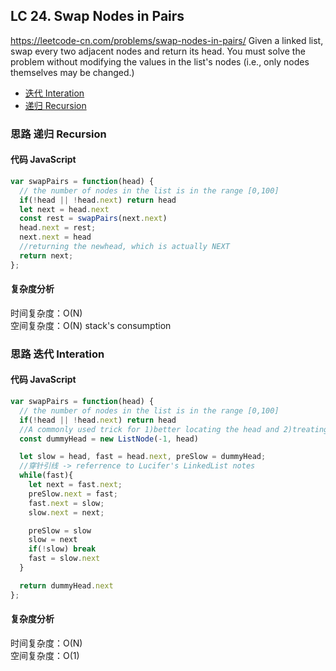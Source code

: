 ## LC 24. Swap Nodes in Pairs

https://leetcode-cn.com/problems/swap-nodes-in-pairs/
Given a linked list, swap every two adjacent nodes and return its head. You must solve the problem without modifying the values in the list's nodes (i.e., only nodes themselves may be changed.)

- [迭代 Interation](#思路-迭代-Interation)
- [递归 Recursion](#思路-递归-Recursion)

### 思路 递归 Recursion

#### 代码 JavaScript

```JavaScript
var swapPairs = function(head) {
  // the number of nodes in the list is in the range [0,100]
  if(!head || !head.next) return head
  let next = head.next
  const rest = swapPairs(next.next)
  head.next = rest;
  next.next = head
  //returning the newhead, which is actually NEXT
  return next;
};

```

#### 复杂度分析

时间复杂度：O(N) </br>
空间复杂度：O(N) stack's consumption

### 思路 迭代 Interation

#### 代码 JavaScript

```JavaScript
var swapPairs = function(head) {
  // the number of nodes in the list is in the range [0,100]
  if(!head || !head.next) return head
  //A commonly used trick for 1)better locating the head and 2)treating head as part of the list so that we don't have to handle it seperately
  const dummyHead = new ListNode(-1, head)

  let slow = head, fast = head.next, preSlow = dummyHead;
  //穿针引线 -> referrence to Lucifer's LinkedList notes
  while(fast){
    let next = fast.next;
    preSlow.next = fast;
    fast.next = slow;
    slow.next = next;

    preSlow = slow
    slow = next
    if(!slow) break
    fast = slow.next
  }

  return dummyHead.next
};

```

#### 复杂度分析

时间复杂度：O(N) </br>
空间复杂度：O(1)
